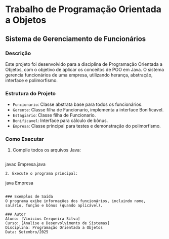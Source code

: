 # Trabalho de Programação Orientada a Objetos

## Sistema de Gerenciamento de Funcionários

### Descrição
Este projeto foi desenvolvido para a disciplina de Programação Orientada a Objetos, com o objetivo de aplicar os conceitos de POO em Java. O sistema gerencia funcionários de uma empresa, utilizando herança, abstração, interface e polimorfismo.

### Estrutura do Projeto
- `Funcionario`: Classe abstrata base para todos os funcionários.
- `Gerente`: Classe filha de Funcionario, implementa a interface Bonificavel.
- `Estagiario`: Classe filha de Funcionario.
- `Bonificavel`: Interface para cálculo de bônus.
- `Empresa`: Classe principal para testes e demonstração do polimorfismo.

### Como Executar
1. Compile todos os arquivos Java:
   ```
javac Empresa.java
```
2. Execute o programa principal:
   ```
java Empresa
```

### Exemplos de Saída
O programa exibe informações dos funcionários, incluindo nome, salário, função e bônus (quando aplicável).

### Autor
Aluno: [Vinicius Cerqueira Silva]
Curso: [Analise e Desenvolvimento de Sistemas]
Disciplina: Programação Orientada a Objetos
Data: Setembro/2025
